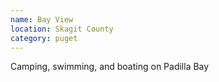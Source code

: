 ```yaml
---
name: Bay View
location: Skagit County
category: puget
---
```


Camping, swimming, and boating on Padilla Bay
